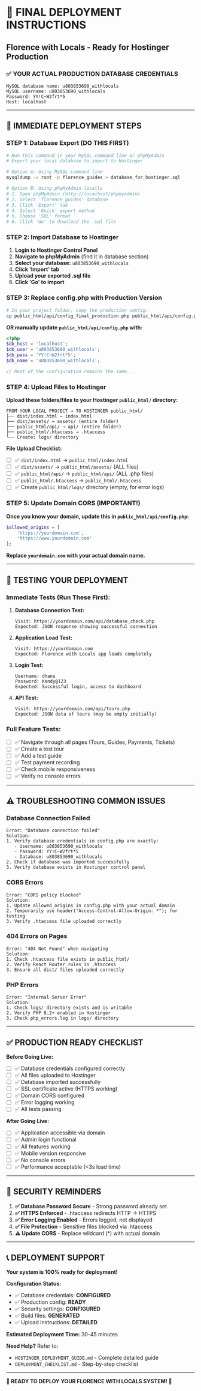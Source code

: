 # 🚀 **FINAL DEPLOYMENT INSTRUCTIONS**
## Florence with Locals - Ready for Hostinger Production

### **✅ YOUR ACTUAL PRODUCTION DATABASE CREDENTIALS**

```
MySQL database name: u803853690_withlocals
MySQL username: u803853690_withlocals
Password: YY!C~W2frt*5
Host: localhost
```

---

## **🎯 IMMEDIATE DEPLOYMENT STEPS**

### **STEP 1: Database Export (DO THIS FIRST)**
```bash
# Run this command in your MySQL command line or phpMyAdmin
# Export your local database to import to Hostinger

# Option A: Using MySQL command line
mysqldump -u root -p florence_guides > database_for_hostinger.sql

# Option B: Using phpMyAdmin locally
# 1. Open phpMyAdmin (http://localhost/phpmyadmin)
# 2. Select 'florence_guides' database
# 3. Click 'Export' tab
# 4. Select 'Quick' export method
# 5. Choose 'SQL' format
# 6. Click 'Go' to download the .sql file
```

### **STEP 2: Import Database to Hostinger**
1. **Login to Hostinger Control Panel**
2. **Navigate to phpMyAdmin** (find it in database section)
3. **Select your database:** `u803853690_withlocals`
4. **Click 'Import' tab**
5. **Upload your exported .sql file**
6. **Click 'Go' to import**

### **STEP 3: Replace config.php with Production Version**
```bash
# In your project folder, copy the production config:
cp public_html/api/config_final_production.php public_html/api/config.php
```

**OR manually update `public_html/api/config.php` with:**
```php
<?php
$db_host = 'localhost';
$db_user = 'u803853690_withlocals';
$db_pass = 'YY!C~W2frt*5';
$db_name = 'u803853690_withlocals';

// Rest of the configuration remains the same...
```

### **STEP 4: Upload Files to Hostinger**

**Upload these folders/files to your Hostinger `public_html/` directory:**

```
FROM YOUR LOCAL PROJECT → TO HOSTINGER public_html/
├── dist/index.html → index.html
├── dist/assets/ → assets/ (entire folder)
├── public_html/api/ → api/ (entire folder)
├── public_html/.htaccess → .htaccess
└── Create: logs/ directory
```

**File Upload Checklist:**
- [ ] ✅ `dist/index.html` → `public_html/index.html`
- [ ] ✅ `dist/assets/` → `public_html/assets/` (ALL files)
- [ ] ✅ `public_html/api/` → `public_html/api/` (ALL .php files)
- [ ] ✅ `public_html/.htaccess` → `public_html/.htaccess`
- [ ] ✅ Create `public_html/logs/` directory (empty, for error logs)

### **STEP 5: Update Domain CORS (IMPORTANT!)**

**Once you know your domain, update this in `public_html/api/config.php`:**
```php
$allowed_origins = [
    'https://yourdomain.com',
    'https://www.yourdomain.com'
];
```

**Replace `yourdomain.com` with your actual domain name.**

---

## **🧪 TESTING YOUR DEPLOYMENT**

### **Immediate Tests (Run These First):**

1. **Database Connection Test:**
   ```
   Visit: https://yourdomain.com/api/database_check.php
   Expected: JSON response showing successful connection
   ```

2. **Application Load Test:**
   ```
   Visit: https://yourdomain.com
   Expected: Florence with Locals app loads completely
   ```

3. **Login Test:**
   ```
   Username: dhanu
   Password: Kandy@123
   Expected: Successful login, access to dashboard
   ```

4. **API Test:**
   ```
   Visit: https://yourdomain.com/api/tours.php
   Expected: JSON data of tours (may be empty initially)
   ```

### **Full Feature Tests:**
- [ ] ✅ Navigate through all pages (Tours, Guides, Payments, Tickets)
- [ ] ✅ Create a test tour
- [ ] ✅ Add a test guide
- [ ] ✅ Test payment recording
- [ ] ✅ Check mobile responsiveness
- [ ] ✅ Verify no console errors

---

## **⚠️ TROUBLESHOOTING COMMON ISSUES**

### **Database Connection Failed**
```
Error: "Database connection failed"
Solution:
1. Verify database credentials in config.php are exactly:
   - Username: u803853690_withlocals
   - Password: YY!C~W2frt*5
   - Database: u803853690_withlocals
2. Check if database was imported successfully
3. Verify database exists in Hostinger control panel
```

### **CORS Errors**
```
Error: "CORS policy blocked"
Solution:
1. Update allowed_origins in config.php with your actual domain
2. Temporarily use header("Access-Control-Allow-Origin: *"); for testing
3. Verify .htaccess file uploaded correctly
```

### **404 Errors on Pages**
```
Error: "404 Not Found" when navigating
Solution:
1. Check .htaccess file exists in public_html/
2. Verify React Router rules in .htaccess
3. Ensure all dist/ files uploaded correctly
```

### **PHP Errors**
```
Error: "Internal Server Error"
Solution:
1. Check logs/ directory exists and is writable
2. Verify PHP 8.2+ enabled in Hostinger
3. Check php_errors.log in logs/ directory
```

---

## **✅ PRODUCTION READY CHECKLIST**

**Before Going Live:**
- [ ] ✅ Database credentials configured correctly
- [ ] ✅ All files uploaded to Hostinger
- [ ] ✅ Database imported successfully
- [ ] ✅ SSL certificate active (HTTPS working)
- [ ] ✅ Domain CORS configured
- [ ] ✅ Error logging working
- [ ] ✅ All tests passing

**After Going Live:**
- [ ] ✅ Application accessible via domain
- [ ] ✅ Admin login functional
- [ ] ✅ All features working
- [ ] ✅ Mobile version responsive
- [ ] ✅ No console errors
- [ ] ✅ Performance acceptable (<3s load time)

---

## **🔐 SECURITY REMINDERS**

1. **✅ Database Password Secure** - Strong password already set
2. **✅ HTTPS Enforced** - .htaccess redirects HTTP → HTTPS
3. **✅ Error Logging Enabled** - Errors logged, not displayed
4. **✅ File Protection** - Sensitive files blocked via .htaccess
5. **⚠️ Update CORS** - Replace wildcard (*) with actual domain

---

## **📞 DEPLOYMENT SUPPORT**

**Your system is 100% ready for deployment!**

**Configuration Status:**
- ✅ Database credentials: **CONFIGURED**
- ✅ Production config: **READY**
- ✅ Security settings: **CONFIGURED**
- ✅ Build files: **GENERATED**
- ✅ Upload instructions: **DETAILED**

**Estimated Deployment Time:** 30-45 minutes

**Need Help?** Refer to:
- `HOSTINGER_DEPLOYMENT_GUIDE.md` - Complete detailed guide
- `DEPLOYMENT_CHECKLIST.md` - Step-by-step checklist

---

**🎉 READY TO DEPLOY YOUR FLORENCE WITH LOCALS SYSTEM! 🚀**
